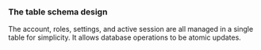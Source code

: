 ### The table schema design

The account, roles, settings, and active session are all managed in a single table for simplicity.  It allows database operations to be atomic updates.

